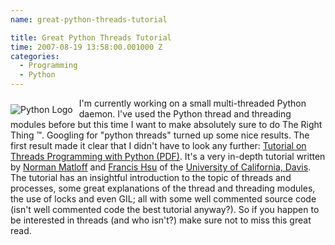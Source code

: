 ```yaml
---
name: great-python-threads-tutorial

title: Great Python Threads Tutorial
time: 2007-08-19 13:58:00.001000 Z
categories:
  - Programming
  - Python
---
```


<img src="http://www.python.org/community/logos/python-powered-w-140x56.png" style="margin: 10px 10px 0pt 0pt; float: left;" title="Python Logo" />I'm currently working on a small multi-threaded Python daemon. I've used the Python thread and threading modules before but this time I want to make absolutely sure to do The Right Thing ™. Googling for "python threads" turned up some nice results. The first result made it clear that I didn't have to look any further: <a href="http://heather.cs.ucdavis.edu/%7Ematloff/Python/PyThreads.pdf">Tutorial on Threads Programming with Python (PDF)</a>. It's a very in-depth tutorial written by <a href="http://www.cs.ucdavis.edu/people/faculty/matloff.html">Norman Matloff</a> and <a href="http://mu.cs.ucdavis.edu/%7Efhsu/">Francis Hsu</a> of the <a href="http://www.ucdavis.edu/index.html">University of California, Davis</a>.
The tutorial has an insightful introduction to the topic of threads and processes, some great explanations of the thread and threading modules, the use of locks and even GIL; all with some well commented source code (isn't well commented code the best tutorial anyway?).
So if you happen to be interested in threads (and who isn't?) make sure not to miss this great read.
